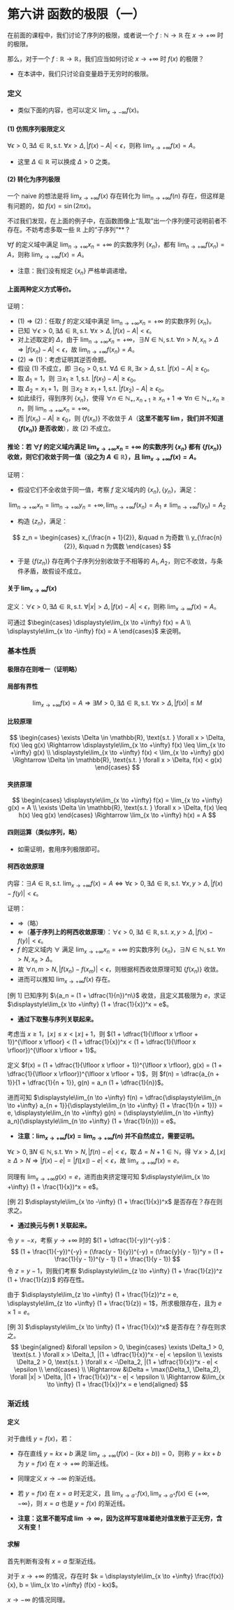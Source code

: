 # 第六讲 函数的极限（一）

在前面的课程中，我们讨论了序列的极限，或者说一个 $f : \mathbb{N} \to \mathbb{R}$ 在 $x \to +\infty$ 时的极限。

那么，对于一个 $f : \mathbb{R} \to \mathbb{R}$，我们应当如何讨论 $x \to +\infty$ 时 $f(x)$ 的极限？

- 在本讲中，我们只讨论自变量趋于无穷时的极限。

### 定义

- 类似下面的内容，也可以定义 $\displaystyle\lim_{x \to -\infty} f(x)$。

#### (1) 仿照序列极限定义

$\forall \epsilon > 0, \exists \Delta \in \mathbb{R}, \text{s.t. } \forall x > \Delta, |f(x) - A| < \epsilon$，则称 $\displaystyle\lim_{x \to +\infty} f(x) = A$。

- 这里 $\Delta \in \mathbb{R}$ 可以换成 $\Delta > 0$ 之类。

#### (2) 转化为序列极限

一个 naive 的想法是将 $\displaystyle\lim_{x \to +\infty} f(x)$ 存在转化为 $\displaystyle\lim_{n \to +\infty} f(n)$ 存在，但这样是有问题的，如 $f(x) = \sin (2 \pi x)$。

不过我们发现，在上面的例子中，在函数图像上“乱取”出一个序列便可说明前者不存在。不妨考虑多取一些 $\mathbb{R}$ 上的“子序列”**？

$\forall f$ 的定义域中满足 $\displaystyle\lim_{n \to +\infty} x_n = +\infty$ 的实数序列 $\{x_n\}$，都有 $\displaystyle\lim_{n \to +\infty} f(x_n) = A$，则称 $\displaystyle\lim_{x \to +\infty} f(x) = A$。

- 注意：我们没有规定 $\{x_n\}$ 严格单调递增。

#### 上面两种定义方式等价。

证明：

- $(1) \Rightarrow (2)$：任取 $f$ 的定义域中满足 $\displaystyle\lim_{n \to +\infty} x_n = +\infty$ 的实数序列 $\{x_n\}$。
- 已知 $\forall \epsilon > 0, \exists \Delta \in \mathbb{R}, \text{s.t. } \forall x > \Delta, |f(x) - A| < \epsilon$。
- 对上述取定的 $\Delta$，由于 $\displaystyle\lim_{n \to +\infty} x_n = +\infty$，$\exists N \in \mathbb{N}, \text{s.t. } \forall n > N, x_n > \Delta \Rightarrow |f(x_n) - A| < \epsilon$，故 $\displaystyle\lim_{n \to +\infty} f(x_n) = A$。
- $(2) \Rightarrow (1)$：考虑证明其逆否命题。
- 假设 (1) 不成立，即 $\exists \epsilon_0 > 0, \text{s.t. } \forall \Delta \in \mathbb{R}, \exists x > \Delta, \text{s.t. } |f(x) - A| \geq \epsilon_0$。
- 取 $\Delta_1 = 1$，则 $\exists x_1 \geq 1, \text{s.t. } |f(x_1) - A| \geq \epsilon_0$。
- 取 $\Delta_2 = x_1 + 1$，则 $\exists x_2 \geq x_1 + 1, \text{s.t. } |f(x_2) - A| \geq \epsilon_0$。
- 如此续行，得到序列 $\{x_n\}$，使得 $\forall n \in \mathbb{N}_+, x_{n + 1} \geq x_n + 1 \Rightarrow \forall n \in \mathbb{N}_+, x_n \geq n$，则 $\displaystyle\lim_{n \to +\infty} x_n = +\infty$。
- 而 $|f(x_n) - A| \geq \epsilon_0$，则 $\{f(x_n)\}$ 不收敛于 $A$（**这里不能写 $\lim$，我们并不知道 $\{f(x_n)\}$ 是否收敛**），故 (2) 不成立。

#### 推论：若 $\forall f$ 的定义域内满足 $\displaystyle\lim_{x \to +\infty} x_n = +\infty$ 的实数序列 $\{x_n\}$ 都有 $\{f(x_n)\}$ 收敛，则它们收敛于同一值（设之为 $A \in \mathbb{R}$），且 $\displaystyle\lim_{x \to +\infty} f(x) = A$。

证明：

- 假设它们不全收敛于同一值，考察 $f$ 定义域内的 $\{x_n\}, \{y_n\}$，满足：

$$
\lim_{n \to +\infty} x_n = \lim_{n \to +\infty} y_n = +\infty, 
\lim_{n \to +\infty} f(x_n) = A_1 \neq \lim_{n \to +\infty} f(y_n) = A_2
$$

- 构造 $\{z_n\}$，满足：

$$
z_n = \begin{cases} x_{\frac{n + 1}{2}}, &\quad n 为奇数 \\ y_{\frac{n}{2}}, &\quad n 为偶数 \end{cases}
$$

- 于是 $\{f(z_n)\}$ 存在两个子序列分别收敛于不相等的 $A_1, A_2$，则它不收敛，与条件矛盾，故假设不成立。

#### 关于 $\displaystyle\lim_{x \to \infty} f(x)$

定义：$\forall \epsilon > 0, \exists \Delta \in \mathbb{R}, \text{s.t. } \forall |x| > \Delta, |f(x) - A| < \epsilon$，则称 $\displaystyle\lim_{x \to \infty} f(x) = A$。

可通过 $\begin{cases} \displaystyle\lim_{x \to +\infty} f(x) = A \\ \displaystyle\lim_{x \to -\infty} f(x) = A \end{cases}$ 来说明。

### 基本性质

#### 极限存在则唯一（证明略）

#### 局部有界性

$$
\lim_{x \to +\infty} f(x) = A \Rightarrow \exists M > 0, \exists \Delta \in \mathbb{R}, \text{s.t. } \forall x > \Delta, |f(x)| \leq M
$$

#### 比较原理

$$
\begin{cases}
\exists \Delta \in \mathbb{R}, \text{s.t. } \forall x > \Delta, f(x) \leq g(x) \Rightarrow \displaystyle\lim_{x \to +\infty} f(x) \leq \lim_{x \to +\infty} g(x) \\
\displaystyle\lim_{x \to +\infty} f(x) < \lim_{x \to +\infty} g(x) \Rightarrow \Delta \in \mathbb{R}, \text{s.t. } \forall x > \Delta, f(x) < g(x)
\end{cases}
$$

#### 夹挤原理

$$
\begin{cases}
\displaystyle\lim_{x \to +\infty} f(x) = \lim_{x \to +\infty} g(x) = A \\
\exists \Delta \in \mathbb{R}, \text{s.t. } \forall x > \Delta, f(x) \leq h(x) \leq g(x)
\end{cases}
\Rightarrow \lim_{x \to +\infty} h(x) = A
$$

#### 四则运算（类似序列，略）

- 如需证明，套用序列极限即可。

#### 柯西收敛原理

内容：$\exists A \in \mathbb{R}, \text{s.t. } \displaystyle\lim_{x \to +\infty} f(x) = A \Leftrightarrow \forall \epsilon > 0, \exists \Delta \in \mathbb{R}, \text{s.t. } \forall x, y > \Delta, |f(x) - f(y)| < \epsilon$。

证明：

- $\Rightarrow$（略）
- $\Leftarrow$（**基于序列上的柯西收敛原理**）：$\forall \epsilon > 0, \exists \Delta \in \mathbb{R}, \text{s.t. } x, y > \Delta, |f(x) - f(y)| < \epsilon$。
- $f$ 的定义域内 $\forall$ 满足 $\displaystyle\lim_{x \to +\infty} x_n = +\infty$ 的实数序列 $\{x_n\}$，$\exists N \in \mathbb{N}, \text{s.t. } \forall n > N, x_n > \Delta$。
- 故 $\forall n, m > N, |f(x_n) - f(x_m)| < \epsilon$，则根据柯西收敛原理可知 $\{f(x_n)\}$ 收敛。
- 进而可以推知 $\displaystyle\lim_{x \to +\infty} f(x)$ 存在。

[例 1] 已知序列 $\{a_n = (1 + \dfrac{1}{n})^n\}$ 收敛，且定义其极限为 $e$，求证 $\displaystyle\lim_{x \to +\infty} (1 + \frac{1}{x})^x = e$。

- **通过下取整与序列关联起来。**

考虑当 $x \geq 1$，$\lfloor x \rfloor \leq x < \lfloor x \rfloor + 1$，则 $(1 + \dfrac{1}{\lfloor x \rfloor + 1})^{\lfloor x \rfloor} < (1 + \dfrac{1}{x})^x < (1 + \dfrac{1}{\lfloor x \rfloor})^{\lfloor x \rfloor + 1}$。

定义 $f(x) = (1 + \dfrac{1}{\lfloor x \rfloor + 1})^{\lfloor x \rfloor}, g(x) = (1 + \dfrac{1}{\lfloor x \rfloor})^{\lfloor x \rfloor + 1}$，则 $f(n) = \dfrac{a_{n + 1}}{1 + \dfrac{1}{n + 1}}, g(n) = a_n (1 + \dfrac{1}{n})$。

进而可知 $\displaystyle\lim_{n \to +\infty} f(n) = \dfrac{\displaystyle\lim_{n \to +\infty} a_{n + 1}}{\displaystyle\lim_{n \to +\infty} (1 + \frac{1}{n + 1})} = e, \displaystyle\lim_{n \to +\infty} g(n) = (\displaystyle\lim_{n \to +\infty} a_n)(\displaystyle\lim_{n \to +\infty} (1 + \frac{1}{n})) = e$。

- **注意：$\displaystyle\lim_{x \to +\infty} f(x) = \lim_{n \to +\infty} f(n)$ 并不自然成立，需要证明。**

$\forall \epsilon > 0, \exists N \in \mathbb{N}, \text{s.t. } \forall n > N, |f(n) - e| < \epsilon$，取 $\Delta = N + 1 \in \mathbb{N}$，得 $\forall x > \Delta, \lfloor x \rfloor \geq \Delta > N \Rightarrow|f(x) - e| = |f(\lfloor x \rfloor) - e| < \epsilon$，故 $\displaystyle\lim_{x \to +\infty} f(x) = e$。

同理有 $\displaystyle\lim_{x \to +\infty} g(x) = e$，进而由夹挤定理可知 $\displaystyle\lim_{x \to +\infty} (1 + \frac{1}{x})^x = e$。

[例 2] $\displaystyle\lim_{x \to -\infty} (1 + \frac{1}{x})^x$ 是否存在？存在则求之。

- **通过换元与例 1 关联起来。**

令 $y = -x$，考察 $y \to +\infty$ 时的 $(1 + \dfrac{1}{-y})^{-y}$：
$$
(1 + \frac{1}{-y})^{-y} = (\frac{y - 1}{y})^{-y} = (\frac{y}{y - 1})^y = (1 + \frac{1}{y - 1})^{y - 1} (1 + \frac{1}{y - 1})
$$
令 $z = y - 1$，则我们考察 $\displaystyle\lim_{z \to +\infty} (1 + \frac{1}{z})^z (1 + \frac{1}{z})$ 的存在性。

由于 $\displaystyle\lim_{z \to +\infty} (1 + \frac{1}{z})^z = e, \displaystyle\lim_{z \to +\infty} (1 + \frac{1}{z}) = 1$，所求极限存在，且为 $e \times 1 = e$。

[例 3] $\displaystyle\lim_{x \to \infty} (1 + \frac{1}{x})^x$ 是否存在？存在则求之。
$$
\begin{aligned}
&\forall \epsilon > 0,
\begin{cases}
\exists \Delta_1 > 0, \text{s.t. } \forall x > \Delta_1, |(1 + \dfrac{1}{x})^x - e| < \epsilon \\
\exists \Delta_2 > 0, \text{s.t. } \forall x < -\Delta_2, |(1 + \dfrac{1}{x})^x - e| < \epsilon \\
\end{cases} \\
\Rightarrow &\Delta = \max(\Delta_1, \Delta_2), \forall |x| > \Delta, |(1 + \frac{1}{x})^x - e| < \epsilon \\
\Rightarrow &\lim_{x \to \infty} (1 + \frac{1}{x})^x = e
\end{aligned}
$$

### 渐近线

#### 定义

对于曲线 $y = f(x)$，若：

- 存在直线 $y = kx + b$ 满足 $\displaystyle\lim_{x \to +\infty} (f(x) - (kx + b)) = 0$，则称 $y = kx + b$ 为 $y = f(x)$ 在 $x \to +\infty$ 的渐近线。
- 同理定义 $x \to -\infty$ 的渐近线。
- 若 $y = f(x)$ 在 $x = a$ 时无定义，且 $\displaystyle\lim_{x \to a^-} f(x), \lim_{x \to a^+} f(x) \in \{+\infty, -\infty\}$，则 $x = a$ 也是 $y = f(x)$ 的渐近线。

- **注意：这里不能写成 $\lim \to \infty$，因为这样写意味着绝对值发散于正无穷，含义有变！**

#### 求解

首先判断有没有 $x = a$ 型渐近线。

对于 $x \to +\infty$ 的情况，存在时 $k = \displaystyle\lim_{x \to +\infty} \frac{f(x)}{x}, b = \lim_{x \to +\infty} (f(x) - kx)$。

$x \to -\infty$ 的情况同理。

